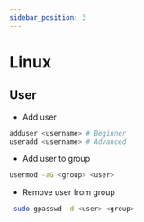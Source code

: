 ```yaml
---
sidebar_position: 3
---
```


# Linux

## User

- Add user

```bash
adduser <username> # Beginner
useradd <username> # Advanced
```

- Add user to group

```bash
usermod -aG <group> <user>
```

- Remove user from group

```bash
 sudo gpasswd -d <user> <group>
```
